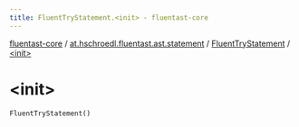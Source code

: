 ```yaml
---
title: FluentTryStatement.<init> - fluentast-core
---
```


[fluentast-core](../../index.html) / [at.hschroedl.fluentast.ast.statement](../index.html) / [FluentTryStatement](index.html) / [&lt;init&gt;](.)

# &lt;init&gt;

`FluentTryStatement()`